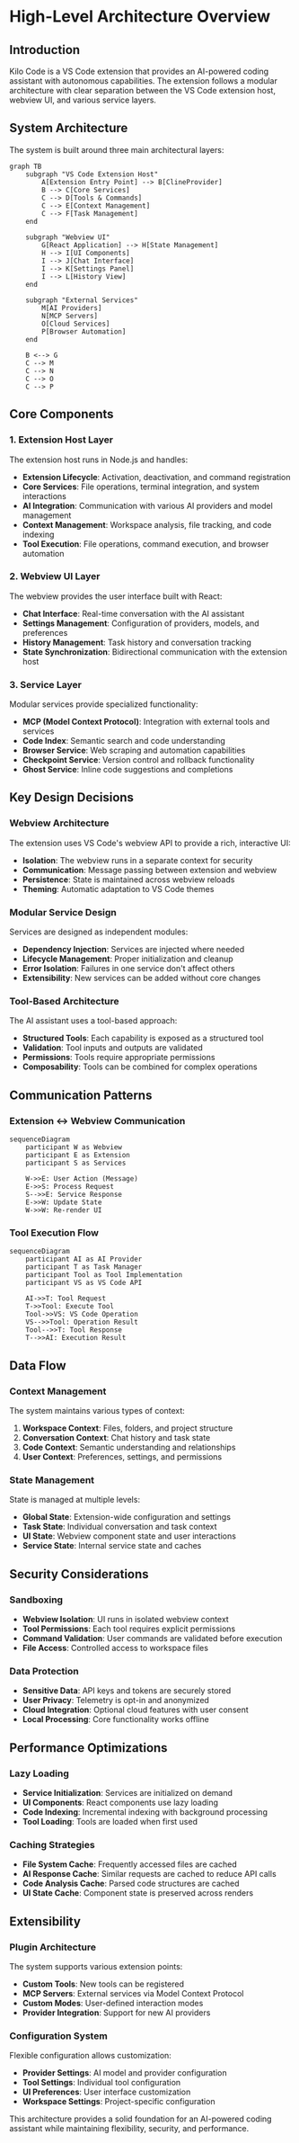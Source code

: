 # High-Level Architecture Overview

## Introduction

Kilo Code is a VS Code extension that provides an AI-powered coding assistant with autonomous capabilities.
The extension follows a modular architecture with clear separation between the VS Code extension host, webview
UI, and various service layers.

## System Architecture

The system is built around three main architectural layers:

```mermaid
graph TB
    subgraph "VS Code Extension Host"
        A[Extension Entry Point] --> B[ClineProvider]
        B --> C[Core Services]
        C --> D[Tools & Commands]
        C --> E[Context Management]
        C --> F[Task Management]
    end

    subgraph "Webview UI"
        G[React Application] --> H[State Management]
        H --> I[UI Components]
        I --> J[Chat Interface]
        I --> K[Settings Panel]
        I --> L[History View]
    end

    subgraph "External Services"
        M[AI Providers]
        N[MCP Servers]
        O[Cloud Services]
        P[Browser Automation]
    end

    B <--> G
    C --> M
    C --> N
    C --> O
    C --> P
```

## Core Components

### 1. Extension Host Layer

The extension host runs in Node.js and handles:

- **Extension Lifecycle**: Activation, deactivation, and command registration
- **Core Services**: File operations, terminal integration, and system interactions
- **AI Integration**: Communication with various AI providers and model management
- **Context Management**: Workspace analysis, file tracking, and code indexing
- **Tool Execution**: File operations, command execution, and browser automation

### 2. Webview UI Layer

The webview provides the user interface built with React:

- **Chat Interface**: Real-time conversation with the AI assistant
- **Settings Management**: Configuration of providers, models, and preferences
- **History Management**: Task history and conversation tracking
- **State Synchronization**: Bidirectional communication with the extension host

### 3. Service Layer

Modular services provide specialized functionality:

- **MCP (Model Context Protocol)**: Integration with external tools and services
- **Code Index**: Semantic search and code understanding
- **Browser Service**: Web scraping and automation capabilities
- **Checkpoint Service**: Version control and rollback functionality
- **Ghost Service**: Inline code suggestions and completions

## Key Design Decisions

### Webview Architecture

The extension uses VS Code's webview API to provide a rich, interactive UI:

- **Isolation**: The webview runs in a separate context for security
- **Communication**: Message passing between extension and webview
- **Persistence**: State is maintained across webview reloads
- **Theming**: Automatic adaptation to VS Code themes

### Modular Service Design

Services are designed as independent modules:

- **Dependency Injection**: Services are injected where needed
- **Lifecycle Management**: Proper initialization and cleanup
- **Error Isolation**: Failures in one service don't affect others
- **Extensibility**: New services can be added without core changes

### Tool-Based Architecture

The AI assistant uses a tool-based approach:

- **Structured Tools**: Each capability is exposed as a structured tool
- **Validation**: Tool inputs and outputs are validated
- **Permissions**: Tools require appropriate permissions
- **Composability**: Tools can be combined for complex operations

## Communication Patterns

### Extension ↔ Webview Communication

```mermaid
sequenceDiagram
    participant W as Webview
    participant E as Extension
    participant S as Services

    W->>E: User Action (Message)
    E->>S: Process Request
    S-->>E: Service Response
    E->>W: Update State
    W->>W: Re-render UI
```

### Tool Execution Flow

```mermaid
sequenceDiagram
    participant AI as AI Provider
    participant T as Task Manager
    participant Tool as Tool Implementation
    participant VS as VS Code API

    AI->>T: Tool Request
    T->>Tool: Execute Tool
    Tool->>VS: VS Code Operation
    VS-->>Tool: Operation Result
    Tool-->>T: Tool Response
    T-->>AI: Execution Result
```

## Data Flow

### Context Management

The system maintains various types of context:

1. **Workspace Context**: Files, folders, and project structure
2. **Conversation Context**: Chat history and task state
3. **Code Context**: Semantic understanding and relationships
4. **User Context**: Preferences, settings, and permissions

### State Management

State is managed at multiple levels:

- **Global State**: Extension-wide configuration and settings
- **Task State**: Individual conversation and task context
- **UI State**: Webview component state and user interactions
- **Service State**: Internal service state and caches

## Security Considerations

### Sandboxing

- **Webview Isolation**: UI runs in isolated webview context
- **Tool Permissions**: Each tool requires explicit permissions
- **Command Validation**: User commands are validated before execution
- **File Access**: Controlled access to workspace files

### Data Protection

- **Sensitive Data**: API keys and tokens are securely stored
- **User Privacy**: Telemetry is opt-in and anonymized
- **Cloud Integration**: Optional cloud features with user consent
- **Local Processing**: Core functionality works offline

## Performance Optimizations

### Lazy Loading

- **Service Initialization**: Services are initialized on demand
- **UI Components**: React components use lazy loading
- **Code Indexing**: Incremental indexing with background processing
- **Tool Loading**: Tools are loaded when first used

### Caching Strategies

- **File System Cache**: Frequently accessed files are cached
- **AI Response Cache**: Similar requests are cached to reduce API calls
- **Code Analysis Cache**: Parsed code structures are cached
- **UI State Cache**: Component state is preserved across renders

## Extensibility

### Plugin Architecture

The system supports various extension points:

- **Custom Tools**: New tools can be registered
- **MCP Servers**: External services via Model Context Protocol
- **Custom Modes**: User-defined interaction modes
- **Provider Integration**: Support for new AI providers

### Configuration System

Flexible configuration allows customization:

- **Provider Settings**: AI model and provider configuration
- **Tool Settings**: Individual tool configuration
- **UI Preferences**: User interface customization
- **Workspace Settings**: Project-specific configuration

This architecture provides a solid foundation for an AI-powered coding assistant while maintaining flexibility, security, and performance.
